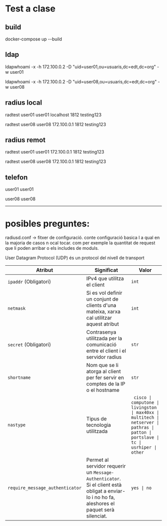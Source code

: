 # Test a clase

## build

docker-compose up --build

## ldap

ldapwhoami -x -h 172.100.0.2 -D "uid=user01,ou=usuaris,dc=edt,dc=org" -w user01

ldapwhoami -x -h 172.100.0.2 -D "uid=user08,ou=usuaris,dc=edt,dc=org" -w user08

## radius local

radtest user01 user01 localhost 1812 testing123

radtest user08 user08 172.100.0.1 1812 testing123

## radius remot

radtest user01 user01 172.100.0.1 1812 testing123

radtest user08 user08 172.100.0.1 1812 testing123

## telefon 

user01 user01

user08 user08

---

# posibles preguntes:

radiusd.conf -> fitxer de configuració. conte configuració basica l a qual en la majoria de casos n ocal tocar. com per exemple la quantitat de request que li poden arribar o els includes de moduls.

User Datagram Protocol (UDP) és un protocol del nivell de transport

 | Atribut | Significat | Valor   |
 |---|---------|---|
 | `ipaddr` (Obligatori) | IPv4 que utilitza el client | `int`   |
 | `netmask` | Si es vol definir un conjunt de clients d'una mateixa, xarxa cal utilitzar aquest atribut | `int`   |
 | `secret` (Obligatori)  | Contrasenya utilitzada per la comunicació entre el client i el servidor radius | `str`   |
 | `shortname`  | Nom que se li atorga al client per fer servir en comptes de la IP o el hostname | `str`   |
 | `nastype` | Tipus de tecnologia utilitzada | <code> cisco &#124; computone &#124; livingston &#124; max40xx &#124; multitech &#124; netserver &#124; pathras &#124; patton &#124; portslave &#124; tc &#124; usrhiper &#124; other </code> |
 | `require_message_authenticator` | Permet al servidor requerir un `Message-Authenticator`. Si el client està obligat a enviar-lo i no ho fa, aleshores el paquet serà silenciat.  | <code>yes &#124; no </code>   |
